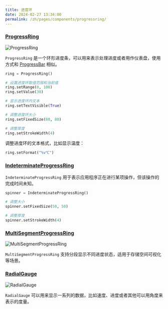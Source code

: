 ```yaml
---
title: 进度环
date: 2024-02-27 13:34:00
permalink: /zh/pages/components/progressring/
---
```


### [ProgressRing](https://pyqt-fluent-widgets.readthedocs.io/zh-cn/latest/autoapi/qfluentwidgets/components/widgets/progress_ring/index.html#qfluentwidgets.components.widgets.progress_ring.ProgressRing)

![ProgressRing](/img/components/progressring/ProgressRing.png)

`ProgressRing` 是一个环形进度条，可以用来表示处理进度或者用作仪表盘，使用方式和 [ProgressBar](/zh/pages/components/progressbar) 相似。

```python
ring = ProgressRing()

# 设置进度环取值范围和当前值
ring.setRange(0, 100)
ring.setValue(30)

# 显示进度环内文本
ring.setTextVisible(True)

# 调整进度环大小
ring.setFixedSize(80, 80)

# 调整厚度
ring.setStrokeWidth(4)
```

调整进度环的文本格式，比如显示温度：
```python
ring.setFormat("%v℃")
```

### [IndeterminateProgressRing](https://pyqt-fluent-widgets.readthedocs.io/zh-cn/latest/autoapi/qfluentwidgets/components/widgets/progress_ring/index.html#qfluentwidgets.components.widgets.progress_ring.IndeterminateProgressRing)

`IndeterminateProgressRing` 用于表示应用程序正在进行某项操作，但该操作的完成时间未知。

```python
spinner = IndeterminateProgressRing()

# 调整大小
spinner.setFixedSize(50, 50)

# 调整厚度
spinner.setStrokeWidth(4)
```

### [MultiSegmentProgressRing](https://qfluentwidgets.com/zh/price)

![MultiSegmentProgressRing](/img/components/progressring/MultiSegmentProgressRing.png)

`MultiSegmentProgressRing` 支持分段显示不同进度状态，适用于存储空间可视化等场景。

### [RadialGauge](https://qfluentwidgets.com/zh/price)

![RadialGauge](/img/components/progressring/RadialGauge.png)

`RadialGauge` 可以用来显示一系列的数据，比如速度、进度或者其他可以用角度来表示的度量。
